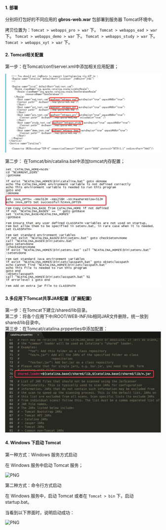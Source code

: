 #### 1. 部署

分别将打包好的不同应用的 **gbros-web.war** 包部署到服务器 Tomcat环境中。

拷贝位置为：`Tomcat > webapps_pro > war` 下。
          `Tomcat > webapps_ead > war` 下。
          `Tomcat > webapps_demo > war` 下。
          `Tomcat > webapps_study > war` 下。
          `Tomcat > webapps_xyt > war` 下。

#### 2. Tomcat相关配置

第一步：在Tomcat/conf/server.xml中添加相关应用配置；

![PNG](..\images\tomcat\11.png)

第二步： 在Tomcat/bin/catalina.bat中添加tomcat内存配置；

![PNG](..\images\tomcat\12.png)

#### 3.多应用下Tomcat共享JAR配置（扩展配置）
第一步：在Tomcat下建立/shared/lib目录。  
第二步：将各个应用下中/ROOT/WEB-INF/lib相同JAR文件删除，统一放到shared/lib目录中。  
第三步：在Tomcat/catalina.prpperties中添加配置：
![PNG](..\images\tomcat\13.png)

#### 4. Windows 下启动 Tomcat

第一种方式：Windows 服务方式启动

在 Windows 服务中启动 Tomcat 服务；

![PNG](..\images\tomcat\2.png)

第二种方式：命令行方式启动

在 Windows 服务中，启动 Tomcat 或者在 `Tomcat > bin` 下，启动 startup.bat。

当看到以下界面时，说明启动成功：

![PNG](..\images\tomcat\4.png)



